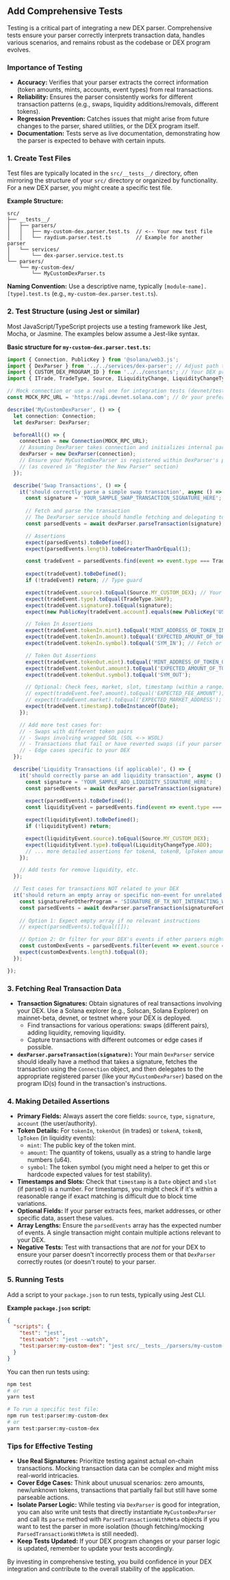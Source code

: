 ## Add Comprehensive Tests

Testing is a critical part of integrating a new DEX parser. Comprehensive tests ensure your parser correctly interprets transaction data, handles various scenarios, and remains robust as the codebase or DEX program evolves.

### Importance of Testing

*   **Accuracy:** Verifies that your parser extracts the correct information (token amounts, mints, accounts, event types) from real transactions.
*   **Reliability:** Ensures the parser consistently works for different transaction patterns (e.g., swaps, liquidity additions/removals, different tokens).
*   **Regression Prevention:** Catches issues that might arise from future changes to the parser, shared utilities, or the DEX program itself.
*   **Documentation:** Tests serve as live documentation, demonstrating how the parser is expected to behave with certain inputs.

### 1. Create Test Files

Test files are typically located in the `src/__tests__/` directory, often mirroring the structure of your `src/` directory or organized by functionality. For a new DEX parser, you might create a specific test file.

**Example Structure:**

```
src/
├── __tests__/
│   ├── parsers/
│   │   ├── my-custom-dex.parser.test.ts  // <-- Your new test file
│   │   └── raydium.parser.test.ts        // Example for another parser
│   └── services/
│       └── dex-parser.service.test.ts
└── parsers/
    └── my-custom-dex/
        └── MyCustomDexParser.ts
```

**Naming Convention:** Use a descriptive name, typically `[module-name].[type].test.ts` (e.g., `my-custom-dex.parser.test.ts`).

### 2. Test Structure (using Jest or similar)

Most JavaScript/TypeScript projects use a testing framework like Jest, Mocha, or Jasmine. The examples below assume a Jest-like syntax.

**Basic structure for `my-custom-dex.parser.test.ts`:**

```typescript
import { Connection, PublicKey } from '@solana/web3.js';
import { DexParser } from '../../services/dex-parser'; // Adjust path to your main DexParser service
import { CUSTOM_DEX_PROGRAM_ID } from '../../constants'; // Your DEX program ID
import { ITrade, TradeType, Source, ILiquidityChange, LiquidityChangeType } from '../../types'; // Standardized types

// Mock connection or use a real one for integration tests (devnet/testnet)
const MOCK_RPC_URL = 'https://api.devnet.solana.com'; // Or your preferred RPC

describe('MyCustomDexParser', () => {
  let connection: Connection;
  let dexParser: DexParser;

  beforeAll(() => {
    connection = new Connection(MOCK_RPC_URL);
    // Assuming DexParser takes connection and initializes internal parserMap
    dexParser = new DexParser(connection);
    // Ensure your MyCustomDexParser is registered within DexParser's parserMap
    // (as covered in "Register the New Parser" section)
  });

  describe('Swap Transactions', () => {
    it('should correctly parse a simple swap transaction', async () => {
      const signature = 'YOUR_SAMPLE_SWAP_TRANSACTION_SIGNATURE_HERE'; // From a real transaction
      
      // Fetch and parse the transaction
      // The DexParser service should handle fetching and delegating to the correct parser
      const parsedEvents = await dexParser.parseTransaction(signature);

      // Assertions
      expect(parsedEvents).toBeDefined();
      expect(parsedEvents.length).toBeGreaterThanOrEqual(1);

      const tradeEvent = parsedEvents.find(event => event.type === TradeType.SWAP && event.source === Source.MY_CUSTOM_DEX) as ITrade | undefined;
      
      expect(tradeEvent).toBeDefined();
      if (!tradeEvent) return; // Type guard

      expect(tradeEvent.source).toEqual(Source.MY_CUSTOM_DEX); // Your DEX source enum/constant
      expect(tradeEvent.type).toEqual(TradeType.SWAP);
      expect(tradeEvent.signature).toEqual(signature);
      expect(new PublicKey(tradeEvent.account).equals(new PublicKey('USER_ACCOUNT_PUBKEY_INVOLVED_IN_SWAP'))).toBe(true);

      // Token In Assertions
      expect(tradeEvent.tokenIn.mint).toEqual('MINT_ADDRESS_OF_TOKEN_IN');
      expect(tradeEvent.tokenIn.amount).toEqual('EXPECTED_AMOUNT_OF_TOKEN_IN_AS_STRING'); // Amounts are often strings
      expect(tradeEvent.tokenIn.symbol).toEqual('SYM_IN'); // Fetch or hardcode expected symbol

      // Token Out Assertions
      expect(tradeEvent.tokenOut.mint).toEqual('MINT_ADDRESS_OF_TOKEN_OUT');
      expect(tradeEvent.tokenOut.amount).toEqual('EXPECTED_AMOUNT_OF_TOKEN_OUT_AS_STRING');
      expect(tradeEvent.tokenOut.symbol).toEqual('SYM_OUT');

      // Optional: Check fees, market, slot, timestamp (within a range)
      // expect(tradeEvent.fee?.amount).toEqual('EXPECTED_FEE_AMOUNT');
      // expect(tradeEvent.market).toEqual('EXPECTED_MARKET_ADDRESS');
      expect(tradeEvent.timestamp).toBeInstanceOf(Date);
    });

    // Add more test cases for:
    // - Swaps with different token pairs
    // - Swaps involving wrapped SOL (SOL <-> WSOL)
    // - Transactions that fail or have reverted swaps (if your parser should identify these)
    // - Edge cases specific to your DEX
  });

  describe('Liquidity Transactions (if applicable)', () => {
    it('should correctly parse an add liquidity transaction', async () => {
      const signature = 'YOUR_SAMPLE_ADD_LIQUIDITY_SIGNATURE_HERE';
      const parsedEvents = await dexParser.parseTransaction(signature);
      
      expect(parsedEvents).toBeDefined();
      const liquidityEvent = parsedEvents.find(event => event.type === LiquidityChangeType.ADD && event.source === Source.MY_CUSTOM_DEX) as ILiquidityChange | undefined;

      expect(liquidityEvent).toBeDefined();
      if (!liquidityEvent) return;

      expect(liquidityEvent.source).toEqual(Source.MY_CUSTOM_DEX);
      expect(liquidityEvent.type).toEqual(LiquidityChangeType.ADD);
      // ... more detailed assertions for tokenA, tokenB, lpToken amounts and mints
    });

    // Add tests for remove liquidity, etc.
  });

  // Test cases for transactions NOT related to your DEX
  it('should return an empty array or specific non-event for unrelated transactions', async () => {
    const signatureForOtherProgram = 'SIGNATURE_OF_TX_NOT_INTERACTING_WITH_YOUR_DEX';
    const parsedEvents = await dexParser.parseTransaction(signatureForOtherProgram);
    
    // Option 1: Expect empty array if no relevant instructions
    // expect(parsedEvents).toEqual([]);

    // Option 2: Or filter for your DEX's events if other parsers might return events
    const customDexEvents = parsedEvents.filter(event => event.source === Source.MY_CUSTOM_DEX);
    expect(customDexEvents.length).toEqual(0);
  });

});
```

### 3. Fetching Real Transaction Data

*   **Transaction Signatures:** Obtain signatures of real transactions involving your DEX. Use a Solana explorer (e.g., Solscan, Solana Explorer) on mainnet-beta, devnet, or testnet where your DEX is deployed.
    *   Find transactions for various operations: swaps (different pairs), adding liquidity, removing liquidity.
    *   Capture transactions with different outcomes or edge cases if possible.
*   **`dexParser.parseTransaction(signature)`:** Your main `DexParser` service should ideally have a method that takes a signature, fetches the transaction using the `Connection` object, and then delegates to the appropriate registered parser (like your `MyCustomDexParser`) based on the program ID(s) found in the transaction's instructions.

### 4. Making Detailed Assertions

*   **Primary Fields:** Always assert the core fields: `source`, `type`, `signature`, `account` (the user/authority).
*   **Token Details:** For `tokenIn`, `tokenOut` (in trades) or `tokenA`, `tokenB`, `lpToken` (in liquidity events):
    *   `mint`: The public key of the token mint.
    *   `amount`: The quantity of tokens, usually as a string to handle large numbers (u64).
    *   `symbol`: The token symbol (you might need a helper to get this or hardcode expected values for test stability).
*   **Timestamps and Slots:** Check that `timestamp` is a `Date` object and `slot` (if parsed) is a number. For timestamps, you might check if it's within a reasonable range if exact matching is difficult due to block time variations.
*   **Optional Fields:** If your parser extracts fees, market addresses, or other specific data, assert these values.
*   **Array Lengths:** Ensure the `parsedEvents` array has the expected number of events. A single transaction might contain multiple actions relevant to your DEX.
*   **Negative Tests:** Test with transactions that are *not* for your DEX to ensure your parser doesn't incorrectly process them or that `DexParser` correctly routes (or doesn't route) to your parser.

### 5. Running Tests

Add a script to your `package.json` to run tests, typically using Jest CLI.

**Example `package.json` script:**

```json
{
  "scripts": {
    "test": "jest",
    "test:watch": "jest --watch",
    "test:parser:my-custom-dex": "jest src/__tests__/parsers/my-custom-dex.parser.test.ts"
  }
}
```

You can then run tests using:

```bash
npm test
# or
yarn test

# To run a specific test file:
npm run test:parser:my-custom-dex
# or
yarn test:parser:my-custom-dex
```

### Tips for Effective Testing

*   **Use Real Signatures:** Prioritize testing against actual on-chain transactions. Mocking transaction data can be complex and might miss real-world intricacies.
*   **Cover Edge Cases:** Think about unusual scenarios: zero amounts, new/unknown tokens, transactions that partially fail but still have some parseable actions.
*   **Isolate Parser Logic:** While testing via `DexParser` is good for integration, you can also write unit tests that directly instantiate `MyCustomDexParser` and call its `parse` method with `ParsedTransactionWithMeta` objects if you want to test the parser in more isolation (though fetching/mocking `ParsedTransactionWithMeta` is still needed).
*   **Keep Tests Updated:** If your DEX program changes or your parser logic is updated, remember to update your tests accordingly.

By investing in comprehensive testing, you build confidence in your DEX integration and contribute to the overall stability of the application.
```
